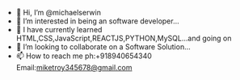- 👋 Hi, I’m @michaelserwin
- 👀 I’m interested in being an software developer...
- 🌱 I have currently learned  HTML,CSS,JavaScript,REACTJS,PYTHON,MySQL...and going on
- 💞️ I’m looking to collaborate on a Software Solution...
- 📫 How to reach me ph:+918940654340 Email:miketroy345678@gmail.com

<!---
michaelserwin/michaelserwin is a ✨ special ✨ repository because its `README.md` (this file) appears on your GitHub profile.
You can click the Preview link to take a look at your changes.
--->
